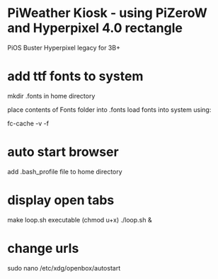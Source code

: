# PiWeather Kiosk - using PiZeroW and Hyperpixel 4.0 rectangle
PiOS Buster
Hyperpixel legacy for 3B+

# add ttf fonts to system
mkdir .fonts in home directory

place contents of Fonts folder into .fonts
load fonts into system using:

fc-cache -v -f

# auto start browser
add .bash_profile file to home directory

# display open tabs
make loop.sh executable (chmod u+x)
./loop.sh &

# change urls
sudo nano /etc/xdg/openbox/autostart

